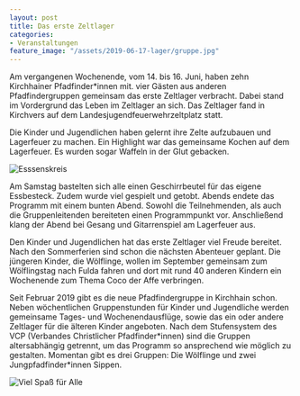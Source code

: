 ```yaml
---
layout: post
title: Das erste Zeltlager
categories:
- Veranstaltungen
feature_image: "/assets/2019-06-17-lager/gruppe.jpg"
---
```


Am vergangenen Wochenende, vom 14. bis 16. Juni, haben zehn Kirchhainer Pfadfinder*innen mit. vier Gästen aus anderen Pfadfindergruppen gemeinsam das erste Zeltlager verbracht. Dabei stand im Vordergrund das Leben im Zeltlager an sich. Das Zeltlager fand in Kirchvers auf dem Landesjugendfeuerwehrzeltplatz statt.

Die Kinder und Jugendlichen haben gelernt ihre Zelte aufzubauen und Lagerfeuer zu machen. Ein Highlight war das gemeinsame Kochen auf dem Lagerfeuer. Es wurden sogar Waffeln in der Glut gebacken.

![Esssenskreis](/assets/2019-06-17-lager/essen.jpg)

Am Samstag bastelten sich alle einen Geschirrbeutel für das eigene Essbesteck. Zudem wurde viel gespielt und getobt. Abends endete das Programm mit einem bunten Abend. Sowohl die Teilnehmenden, als auch die Gruppenleitenden bereiteten einen Programmpunkt vor. Anschließend klang der Abend bei Gesang und Gitarrenspiel am Lagerfeuer aus. 

Den Kinder und Jugendlichen hat das erste Zeltlager viel Freude bereitet. Nach den Sommerferien sind schon die nächsten Abenteuer geplant. Die jüngeren Kinder, die Wölflinge, wollen im September gemeinsam zum Wölflingstag nach Fulda fahren und dort mit rund 40 anderen Kindern ein Wochenende zum Thema Coco der Affe verbringen.

Seit Februar 2019 gibt es die neue Pfadfindergruppe in Kirchhain schon. Neben wöchentlichen Gruppenstunden für Kinder und Jugendliche werden gemeinsame Tages- und Wochenendausflüge, sowie das ein oder andere Zeltlager für die älteren Kinder angeboten. Nach dem Stufensystem des VCP (Verbandes Christlicher Pfadfinder\*innen) sind die Gruppen altersabhängig getrennt, um das Programm so ansprechend wie möglich zu gestalten. Momentan gibt es drei Gruppen: Die Wölflinge und zwei Jungpfadfinder\*innen Sippen. 

![Viel Spaß für Alle](/assets/2019-06-17-lager/gruppe2.jpg)
